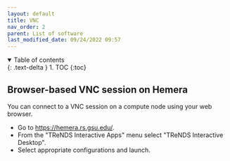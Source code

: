 ```yaml
---
layout: default
title: VNC
nav_order: 2
parent: List of software
last_modified_date: 09/24/2022 09:57
---
```


<details open markdown="block">
  <summary>
    Table of contents
  </summary>
  {: .text-delta }
1. TOC
{:toc}
</details>

## Browser-based VNC session on Hemera

You can connect to a VNC session on a compute node using your web browser.

- Go to https://hemera.rs.gsu.edu/.
- From the "TReNDS Interactive Apps" menu select "TReNDS Interactive Desktop".
- Select appropriate configurations and launch.





